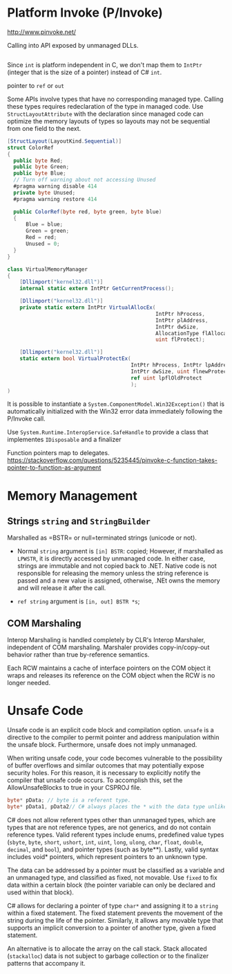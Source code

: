 # Platform Invoke (P/Invoke)

http://www.pinvoke.net/

Calling into API exposed by unmanaged DLLs.

```csharp

```

Since `int` is platform independent in C, we don't map them to `IntPtr` (integer that is the size of a pointer) instead of C# `int`.

pointer to `ref` or `out`

Some APIs involve types that have no corresponding managed type. Calling these types requires redeclaration of the type in managed code. Use `StructLayoutAttribute` with the declaration since managed code can optimize the memory layouts of types so layouts may not be sequential from one field to the next.

```csharp
[StructLayout(LayoutKind.Sequential)]
struct ColorRef
{
  public byte Red;
  public byte Green;
  public byte Blue;
  // Turn off warning about not accessing Unused
  #pragma warning disable 414
  private byte Unused;
  #pragma warning restore 414

  public ColorRef(byte red, byte green, byte blue)
  {
      Blue = blue;
      Green = green;
      Red = red;
      Unused = 0;
  }
}

class VirtualMemoryManager
{
    [Dllimport("kernel32.dll")]
    internal static extern IntPtr GetCurrentProcess();

    [Dllimport("kernel32.dll")]
    private static extern IntPtr VirtualAllocEx(
                                                IntPtr hProcess,
                                                IntPtr plAddress,
                                                IntPtr dwSize,
                                                AllocationType flAllocationType,
                                                uint flProtect);

    [Dllimport("kernel32.dll")]
    static extern bool VirtualProtectEx(
                                        IntPtr hProcess, IntPtr lpAddress,
                                        IntPtr dwSize, uint flnewProtect,
                                        ref uint lpflOldProtect
                                        );
)

```

 It is possible to instantiate a `System.ComponentModel.Win32Exception()` that is automatically initialized with the Win32 error data immediately following the P/Invoke call.

Use `System.Runtime.InteropService.SafeHandle` to provide a class that implementes `IDisposable` and a finalizer 

Function pointers map to delegates. https://stackoverflow.com/questions/5235445/pinvoke-c-function-takes-pointer-to-function-as-argument

# Memory Management

## Strings `string` and `StringBuilder`

Marshalled as =BSTR= or null=terminated strings (unicode or not).

- Normal `string` argument is `[in] BSTR`: copied; However, if marshalled as `LPWSTR`, it is directly accessed by unmanaged code. In either case, strings are immutable and not copied back to .NET.
  Native code is not responsible for releasing the memory unless the string reference is passed and a new value is assigned, otherwise, .NEt owns the memory and will release it after the call.

- `ref string` argument is `[in, out] BSTR *s`;

## COM Marshaling

Interop Marshaling is handled completely by CLR's Interop Marshaler, independent of COM marshaling. 
Marshaler provides copy-in/copy-out behavior rather than true by-reference semantics.

Each RCW maintains a cache of interface pointers on the COM object it wraps and releases its reference on the COM object when the RCW is no longer needed.

# Unsafe Code

Unsafe code is an explicit code block and compilation option. `unsafe` is a directive to the compiler to permit pointer and address manipulation within the unsafe block. Furthermore, unsafe does not imply unmanaged.

When writing unsafe code, your code becomes vulnerable to the possibility of buffer overflows and similar outcomes that may potentially expose security holes. For this reason, it is necessary to explicitly notify the compiler that unsafe code occurs. To accomplish this, set the AllowUnsafeBlocks to true in your CSPROJ file.

```csharp
byte* pData; // byte is a referent type. 
byte* pData1, pData2// C# always places the * with the data type unlike in C/C++.
```

C# does not allow referent types other than unmanaged types, which are types that are not reference types, are not generics, and do not contain reference types.  Valid referent types include enums, predefined value types (`sbyte`, `byte`, `short`, `ushort`, `int`, `uint`, `long`, `ulong`, `char`, `float`, `double`, `decimal`, and `bool`), and pointer types (such as byte**). Lastly, valid syntax includes void* pointers, which represent pointers to an unknown type.

 The data can be addressed by a pointer must be classified as a variable and an unmanaged type, and classified as fixed, not movable. Use `fixed` to fix data within a certain block (the pointer variable can only be declared and used within that block).

C# allows for declaring a pointer of type `char*` and assigning it to a `string` within a fixed statement. The fixed statement prevents the movement of the string during the life of the pointer. Similarly, it allows any movable type that supports an implicit conversion to a pointer of another type, given a fixed statement.

 An alternative is to allocate the array on the call stack. Stack allocated (`stackalloc`) data is not subject to garbage collection or to the finalizer patterns that accompany it. 
